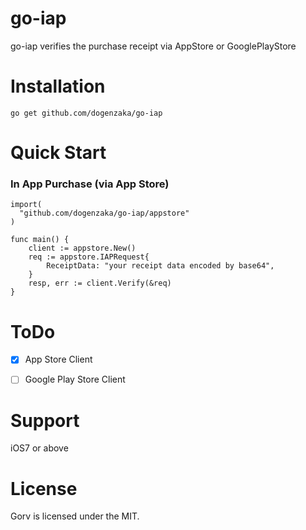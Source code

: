 go-iap
======

go-iap verifies the purchase receipt via AppStore or GooglePlayStore


# Installation
```
go get github.com/dogenzaka/go-iap
```


# Quick Start

### In App Purchase (via App Store)

```
import(
  "github.com/dogenzaka/go-iap/appstore"
)

func main() {
	client := appstore.New()
	req := appstore.IAPRequest{
		ReceiptData: "your receipt data encoded by base64",
	}
	resp, err := client.Verify(&req)
}
```

# ToDo
- [x] App Store Client
- [ ] Google Play Store Client


# Support
iOS7 or above


# License
Gorv is licensed under the MIT.
